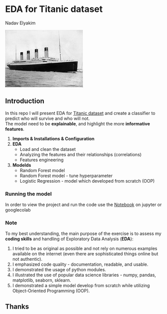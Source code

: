 # EDA for Titanic dataset
Nadav Elyakim

<img src="./img/Titanic.jpg" alt="Alt text">

## Introduction
In this repo I will present EDA for [Titanic dataset](https://www.kaggle.com/datasets/yasserh/titanic-dataset) and create a classifier to predict who will survive and who will not.\
The model need to be **explainable**, and highlight the more **informative features**.

1. **Imports & Installations & Configuration**
2. **EDA** 
    * Load and clean the dataset
    * Analyzing the features and their relationships (correlations)
    * Features engineering
3. **Modelds** 
    * Random Forest model
    * Random Forest model - tune hyperparameter
    * Logistic Regression - model which developed from scratch (OOP)

### Running the model
In order to view the project and run the code use the [Notebook](https://github.com/NadavElyakim27/titanic_EDA/blob/main/notebook.ipynb) on jupyter or googlecolab


### Note

To my best understanding, the main purpose of the exercise is to assess my **coding skills** and handling of Exploratory Data Analysis (**EDA**):
1. I tried to be as original as possible and not rely on numerous examples available on the internet (even there are sophisticated things online but not authentic).
2. I emphasized code quality - documentation, readable, and usable.
3. I demonstrated the usage of python modules.
4. I illustrated the use of popular data science libraries - numpy, pandas, matplotlib, seaborn, sklearn.
5. I demonstrated  a simple model develop from scratch while utilizing Object-Oriented Programming (OOP).

## Thanks

